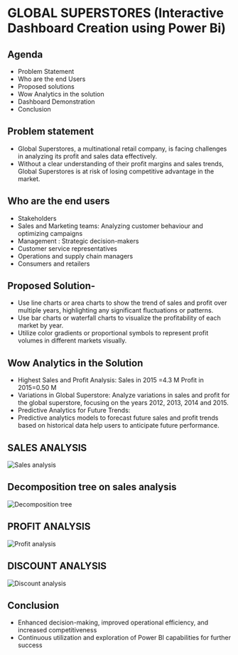 # GLOBAL SUPERSTORES (Interactive Dashboard Creation using Power Bi)

## Agenda
- Problem Statement
- Who are the end Users
- Proposed solutions
- Wow Analytics in the solution
- Dashboard Demonstration
- Conclusion

 ## Problem statement
- Global Superstores, a multinational retail company, is facing challenges in analyzing its profit and sales data effectively.
- Without a clear understanding of their profit margins and sales trends, Global Superstores is at risk of losing competitive advantage in the market.

## Who are the end users 
- Stakeholders
- Sales and Marketing teams: Analyzing customer behaviour and optimizing campaigns
- Management : Strategic decision-makers
- Customer service representatives
- Operations and supply chain managers
- Consumers and retailers

## Proposed Solution-
- Use line charts or area charts to show the trend of sales and profit over multiple years, highlighting any significant fluctuations or patterns.
- Use bar charts or waterfall charts to visualize the profitability of each market by year.
- Utilize color gradients or proportional symbols to represent profit volumes in different markets visually.

## Wow Analytics in the Solution
- Highest Sales and Profit Analysis:
       Sales in 2015 =4.3 M
        Profit in 2015=0.50 M
 - Variations in Global Superstore:
       Analyze variations in sales and profit for the global  superstore, focusing on the years 2012, 2013, 2014 and 2015.
- Predictive Analytics for Future Trends:
- Predictive analytics models to forecast future sales and profit trends based on historical data help users to anticipate future performance.

## SALES ANALYSIS  
![Sales analysis](https://github.com/user-attachments/assets/8a8748f8-e2f3-415d-aad6-bf64a6054d20)

## Decomposition tree on sales analysis
![Decomposition tree](https://github.com/user-attachments/assets/cb39547b-e91f-4f21-bc72-429a608490f2)


## PROFIT ANALYSIS 
![Profit analysis](https://github.com/user-attachments/assets/a87e2a99-ae4d-4a90-9416-87e04a633b83)


## DISCOUNT ANALYSIS 
![Discount analysis](https://github.com/user-attachments/assets/95a19f7a-af5b-4a96-b295-092c1a8cd46c)


## Conclusion
- Enhanced decision-making, improved operational efficiency, and increased competitiveness
- Continuous utilization and exploration of Power BI capabilities for further success




